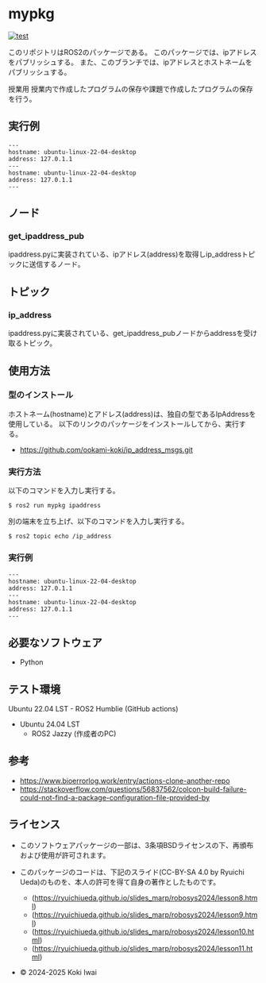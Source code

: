 # mypkg

[![test](https://github.com/ookami-koki/mypkg/actions/workflows/test.yml/badge.svg)](https://github.com/ookami-koki/mypkg/actions/workflows/test.yml)

このリポジトリはROS2のパッケージである。
このパッケージでは、ipアドレスをパブリッシュする。
また、このブランチでは、ipアドレスとホストネームをパブリッシュする。

授業用
授業内で作成したプログラムの保存や課題で作成したプログラムの保存を行う｡

## 実行例

```
---
hostname: ubuntu-linux-22-04-desktop
address: 127.0.1.1
---
hostname: ubuntu-linux-22-04-desktop
address: 127.0.1.1
---

```

## ノード

### get_ipaddress_pub

ipaddress.pyに実装されている、ipアドレス(address)を取得しip_addressトピックに送信するノード。

## トピック

### ip_address

ipaddress.pyに実装されている、get_ipaddress_pubノードからaddressを受け取るトピック。

## 使用方法

### 型のインストール

ホストネーム(hostname)とアドレス(address)は、独自の型であるIpAddressを使用している。
以下のリンクのパッケージをインストールしてから、実行する。


- https://github.com/ookami-koki/ip_address_msgs.git

### 実行方法

以下のコマンドを入力し実行する。

```
$ ros2 run mypkg ipaddress
```

別の端末を立ち上げ、以下のコマンドを入力し実行する。

```
$ ros2 topic echo /ip_address
```

### 実行例

```
---
hostname: ubuntu-linux-22-04-desktop
address: 127.0.1.1
---
hostname: ubuntu-linux-22-04-desktop
address: 127.0.1.1
---

```

## 必要なソフトウェア
- Python

## テスト環境
 Ubuntu 22.04 LST
    - ROS2 Humblie (GitHub actions)

- Ubuntu 24.04 LST
    - ROS2 Jazzy (作成者のPC)

## 参考
- https://www.bioerrorlog.work/entry/actions-clone-another-repo
- https://stackoverflow.com/questions/56837562/colcon-build-failure-could-not-find-a-package-configuration-file-provided-by

## ライセンス
- このソフトウェアパッケージの一部は、3条項BSDライセンスの下、再頒布および使用が許可されます。
- このパッケージのコードは、下記のスライド(CC-BY-SA 4.0 by Ryuichi Ueda)のものを、本人の許可を得て自身の著作としたものです。
    - (https://ryuichiueda.github.io/slides_marp/robosys2024/lesson8.html)
    - (https://ryuichiueda.github.io/slides_marp/robosys2024/lesson9.html)
    - (https://ryuichiueda.github.io/slides_marp/robosys2024/lesson10.html)
    - (https://ryuichiueda.github.io/slides_marp/robosys2024/lesson11.html)

- © 2024-2025 Koki Iwai
